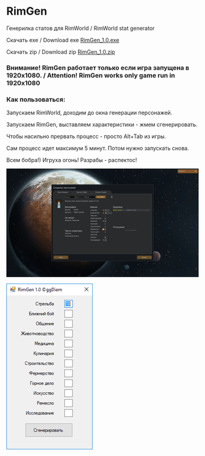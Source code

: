 # RimGen
Генерилка статов для RimWorld / RimWorld stat generator

Скачать exe / Download exe
[RimGen_1.0.exe](https://github.com/ggdiam/RimGen/blob/master/RimGen_1.0.exe?raw=true)

Скачать zip / Download zip
[RimGen_1.0.zip](https://github.com/ggdiam/RimGen/blob/master/RimGen_1.0.zip?raw=true)

### Внимание! RimGen работает только если игра запущена в 1920x1080. / Attention! RimGen works only game run in 1920x1080

### Как пользоваться:

Запускаем RimWorld, доходим до окна генерации персонажей.

Запускаем RimGen, выставляем характеристики - жмем сгенерировать.

Чтобы насильно прервать процесс - просто Alt+Tab из игры.

Сам процесс идет максимум 5 минут. Потом нужно запускать снова.

Всем бобра!) Игруха огонь! Разрабы - распектос!

![RimWorld Screenshot](https://github.com/ggdiam/RimGen/blob/master/rim_gen_Shooting-10__17.01.2017_13.51.07.png?raw=true)

![RimGen Screenshot](https://github.com/ggdiam/RimGen/blob/master/RimGen_1.0.png?raw=true)


